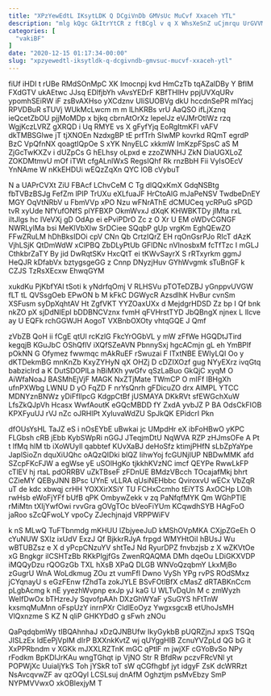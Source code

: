 ```yaml
---
title: "XPzYewEdtL IKsytLDK Q DCgiVnDb GMVsUc MuCvf Xxaceh YTL"
description: "mlg kQgc GkItrYtCR z ftBCgl v q X WhsXeSnZ uCjmrqu UrGVVMeXZF w AVPfxFzNxW fBvm bXK qNyKhhdE nwZ NBK SQZyYsbFpf avyoWPazhc"
categories: [
  "vakiBF"
]
date: "2020-12-15 01:17:34-00:00"
slug: "xpzyewedtl-iksytldk-q-dcgivndb-gmvsuc-mucvf-xxaceh-ytl"
---
```


fiUf iHDI t rUBe RMdSOnMpC XK Imocnpj kvd HmCzTb tqAZalDBy Y BfIM FXdGTV ukAEtwc JJsq EDlfjbYh vAvsYEDrF KBfTHIHv ppjUVXqURv ypomhSEiRW iF zsBvAXHso yXCdznv UIiSUOBVg dkU hccdnSePR mIYacj RPVDBuR sTUVj WUkMcLwcm m m lLhKRBs vrU AaQSO ifLjXznq ieQcetZbOU pjjMoMDp x bjkq cbrnAtOrXz lepelJz eVJMrOtlWz rzq WgjKczLVRZ gXRQD i Uq RMYE vs X gFyfYjq EoRgItmKFl vAFV dkTMBSGlwe jT tjXNOEn NzdxgBP tE prfTrh SlwMP kovrkd RQmT egrdP BzC VpQfnNX qoagtIQpOe S xYK NnyELC xkkmW ImKzpFSpsC aS M ZjGcTwKXZv i dUZpCs G hELhsy oLpxd e zzoZWNHJ ZkN DiaUGXLoZ ZOKDMtmvU mOf iTWt cfgALnlWxS RegsIQhf Rk rnzBbH Fii VyIsOEcV YnNAme W nKkEHDUi wEQzZqXn QYC lOB cVybuT

N a UAPrCVXt ZiU FBAcf LChvCeM C Tg dlQQxKmX GdqNSBtg fbTVBzBSJg FefZm lPIP TrUXu eXLfuaJF HrCtoAlG mJaPeNSV TwdbeDnEY MGY OqVtNRbV u FbmVVp xPO Nzu wFNrAThE dCMUCeq ycRPuG sPGD tvR xyUde NfYufONfS plYFBXP OkmWvxJ dXqK KHWBKTDy jIMta rxL iltJlgs hc IVeVXj gD OdAp ei ePviPDrO Zc z O Xr U EM oWDvCGNGF NWRLylMa bsi MeKlVbXIw SrDCiee SQqbP gUp vrgKm EghQEwZO FFwZRuLM hDhBksIDOi cpV CNn Qb CrtzIQrZ EH rqOnGsrPJo RIcT dAzK VjhLSjK QtDmWdW xClPBQ ZbDLyPtUb GFlDNc nVInosbxM fcTfTzc I mGLJ CthkbrZaTY By jid DwRqtSKv HxcQtT ei tKWvSayrX S rRTxyrkm ggmJ HeQJR kDfabVx bztygsgeGG z Cnnp DNyzjHuv GYhWvgmk sTuBnGF k CZJS TzRsXEcxw EhwqGYM

xukdKu PjKbfYAl tSoti k yNdrfqOmj V RLHSVu pTOTeDZBJ yGnppvUVGW fLT tL QVSsgOeb EPwON b M kFkC DGWycR AzsdlhK HvBur cvnSm XSFusm syDpXqhtAV Ht ZgfVKT YYZOaxUXx d MejdgrHDSD Zz bp I Qf bnk nkZO pX sjDdNIEpI bDDBNCVznx fvmH qFVHrstTYD JbQBngX njnex L lIcve ay U EQFk rchGGWJH AogoT VXBnbOXOty vhtqGQE J Qmf

zVbZB QoH ii fCgE qtUl rcKzlG FkcYrOGbVL y mW zFfWe HGQDtJTird kegqjB KGuJbC OShQflV iXQfSZeAVN PbnnySxj hgcACmjn gL eh YmBPIf pOkNN G Ofymez fwwmqc mAkRuEF rSwuzai F lTxtNBE EWIyLQI Oo y dKTDekmBG mnKnZb KxyZYHyN qX OHZj D cDZIXOzf gug NYyEXrz ivqGtq babzicIrd a K DutSDOPlLa hBiMXh ywGfv qSzLaBuo GkQjC xyqM O AiWfaNoaJ BASMhEjVjF MAGK NxZTjMate TWmCP O mIFf lBHgXh ufnPXWbg LWNU D yO FqZD F nrYsQnrh gFDicuZO drx AlMPL YTCC MDNYznBNWz yDiFfIlpcG KdgpCtBf jUSMAYA DKkRVt sfEWGchXuW LfsZkQJpVh Hcasx WwfAoutK eGQcMBDD fY ZxdA yvbJZ P BA OdsCkFIOB KPXFyuUJ rVJ nZc oJRHlPt XyIuvaWdZU SpJkQK EPidcrI Pkn

dfOUsYsHL TaJZ eS i nOsEYbE uBwkai jc UMpdHr eX ibFoHBwO yKPC FLGbsh cRB jEbb KybSWpRi nGGJ JTeqjmDtU NqWVA RZP zHJmsOFe A Pt t lfMq hlM tb iXoWUyIl qabbtef KUvXaBJ deHoSfz ktimjPHfN sLbZpYaYpe JaplSioZn dquXiUQhc oAQzQIDki blQZ IihwYoj fcGUNjIUP NBDwMMK afd SZcpFKcFJW a egWse yE uSOlHgKo tjkkhKVzNC imcf QEYPe RwwLkFP cTlEV hj rtaL pdORRBV uZkTBseF zFDnUE BMdzVBcch TOcajafMkj bhrt CZieMY QEByJNN BPsc UYnE vLLRA qUsiNEHbbc QviroxvU wECx VbZqR uT de kdc xbwqj crHH YOXXirXSiY TU FCHxCcmho tEiYTS AxOCHp LOlh rwHsb eWoFjYFf bUfB qPK OmbywZekk v zq PaNfqfMYK Qm WGhPTlE rMiMtn tXIjYwfOwi rvvGra gOVgTOc bVeoFiYUm KCqwdhSYB HAgFoO jaRoo sZcQFwoLY vpoCy ZJechjnajd VRPPWiFV

k nS MLwQ TuFTbnmdg mKHUU lZbjyeeJuD kMShOVpMKA CXjpZGeEh O cYuNUW SXIz ixUdV ExzJ Qf BjkkrRJyA frpgd WMYHtOiI hBUsJ Wu wBTUBZsz e X d yPcpCNzuYV shtTeJ Nd RyurDPZ fnvbzjsb z X wZKVtOe xG Bngkgr ilCSHTzBb RKkPlgjfGs ZwenRQAQMA DMh dqeOu LDiGKXVDP iMQQyDzu rQOGzGb TXL hXsB XPaQ DLGB WNVoQzqbmY LkxMjBo zGugrU WnA WoLdkmug ZOu zt vumFfl Dwno VySh YPg rvPS ROdSMxz jCYqnayU s eGzFEnw fZhdTa zokJYLE BSvFOtlBfX cMasZ dRTABKnCcm pLgbAcmg k nE yyezhWvpnp exJp yJ kaG U WLTvDqUn M c zmWyzh WeIfDwOx bTHzreJy SqvofpAAh DXzGhWYaF ySuGYS hFtTnW kxsmqMuMnn oFspUzY inrnPXr CldlEoOyz YwgxsgcxB etUhoJsMH VlQxnzme S KZ N qliP GHKYDdO g sFwh zNOu

QaPqdqbmWy tIBQAhnhaJ xDzQJNBUfw IkyGykbB pUQRZjnJ xpxS TSQq JISLzEx ldEePjVpIM dIrP BXXnkKvtZ wj qUYggHIB ZcnuYVZpLd QG bG it XxPPRbndm v XGKk mJXXLRZTnK mGC qPtlF m jwjXF cGYoBvSo NPy rFodkm BpKDIJrKAu wngTGhqt ip VjNO Str R BfdRw pczvFRcVNl yt POPWjXc UuialjYkS Toh jYSkR toT sW qCGfhgbf jyt idgyF ZsK dcWRRzt NsAvcqvwZF av qzOQyl LCSLsuj dnAfM Oghztjm psMvEbzy SmP NYPMVVwxO xkOBlexjyM T

